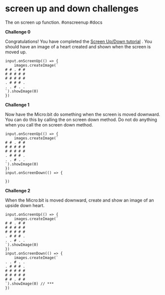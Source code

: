 # screen up and down challenges

The on screen up function. #onscreenup #docs

**Challenge 0**

Congratulations! You have completed the  [Screen Up/Down tutorial](/microbit/hqjwkb) . You should have an image of a heart created and shown when the screen is moved up.

```
input.onScreenUp(() => {
    images.createImage(`
# # . # #
# # # # #
# # # # #
. # # # .
. . # . .
`).showImage(0)
})
```

**Challenge 1**

Now have the Micro:bit do something when the screen is moved downward. You can do this by calling the on screen down method. Do not do anything when you call the on screen down method.

```
input.onScreenUp(() => {
    images.createImage(`
# # . # #
# # # # #
# # # # #
. # # # .
. . # . .
`).showImage(0)
})
input.onScreenDown(() => {

})
```

**Challenge 2**

When the Micro:bit is moved downward, create and show an image of an upside down heart.

```
input.onScreenUp(() => {
    images.createImage(`
# # . # #
# # # # #
# # # # #
. # # # .
. . # . .
`).showImage(0)
})
input.onScreenDown(() => {
    images.createImage(`
. . # . .
. # # # .
# # # # #
# # # # #
# # . # #
`).showImage(0) // ***
})
```


